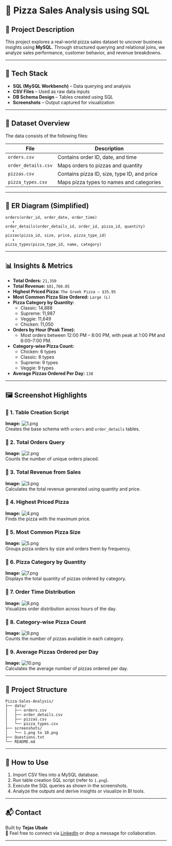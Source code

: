 
# 🍕 Pizza Sales Analysis using SQL

## 📌 Project Description

This project explores a real-world pizza sales dataset to uncover business insights using **MySQL**. Through structured querying and relational joins, we analyze sales performance, customer behavior, and revenue breakdowns.

---

## 🧰 Tech Stack

- **SQL (MySQL Workbench)** – Data querying and analysis  
- **CSV Files** – Used as raw data inputs  
- **DB Schema Design** – Tables created using SQL  
- **Screenshots** – Output captured for visualization

---

## 📂 Dataset Overview

The data consists of the following files:

| File | Description |
|------|-------------|
| `orders.csv` | Contains order ID, date, and time |
| `order_details.csv` | Maps orders to pizzas and quantity |
| `pizzas.csv` | Contains pizza ID, size, type ID, and price |
| `pizza_types.csv` | Maps pizza types to names and categories |

---

## 🧾 ER Diagram (Simplified)

```
orders(order_id, order_date, order_time)
   ⬇
order_details(order_details_id, order_id, pizza_id, quantity)
   ⬇
pizzas(pizza_id, size, price, pizza_type_id)
   ⬇
pizza_types(pizza_type_id, name, category)
```

---

## 📊 Insights & Metrics

- **Total Orders:** `21,350`
- **Total Revenue:** `$81,760.05`
- **Highest Priced Pizza:** `The Greek Pizza – $35.95`
- **Most Common Pizza Size Ordered:** `Large (L)`
- **Pizza Category by Quantity:**
  - Classic: 14,888  
  - Supreme: 11,987  
  - Veggie: 11,649  
  - Chicken: 11,050
- **Orders by Hour (Peak Time):**
  - Most orders between 12:00 PM – 8:00 PM, with peak at 1:00 PM and 6:00–7:00 PM.
- **Category-wise Pizza Count:**
  - Chicken: 6 types  
  - Classic: 8 types  
  - Supreme: 9 types  
  - Veggie: 9 types
- **Average Pizzas Ordered Per Day:** `138`

---

## 🖼️ Screenshot Highlights

### 📌 1. Table Creation Script
**Image:** ![1.png](1.png)  
Creates the base schema with `orders` and `order_details` tables.

### 📌 2. Total Orders Query
**Image:** ![2.png](2.png)  
Counts the number of unique orders placed.

### 📌 3. Total Revenue from Sales
**Image:** ![3.png](3.png)  
Calculates the total revenue generated using quantity and price.

### 📌 4. Highest Priced Pizza
**Image:** ![4.png](4.png)  
Finds the pizza with the maximum price.

### 📌 5. Most Common Pizza Size
**Image:** ![5.png](5.png)  
Groups pizza orders by size and orders them by frequency.

### 📌 6. Pizza Category by Quantity
**Image:** ![7.png](7.png)  
Displays the total quantity of pizzas ordered by category.

### 📌 7. Order Time Distribution
**Image:** ![8.png](8.png)  
Visualizes order distribution across hours of the day.

### 📌 8. Category-wise Pizza Count
**Image:** ![9.png](9.png)  
Counts the number of pizzas available in each category.

### 📌 9. Average Pizzas Ordered per Day
**Image:** ![10.png](10.png)  
Calculates the average number of pizzas ordered per day.

---

## 📁 Project Structure

```
Pizza-Sales-Analysis/
├── data/
│   ├── orders.csv
│   ├── order_details.csv
│   ├── pizzas.csv
│   └── pizza_types.csv
├── screenshots/
│   └── 1.png to 10.png
├── Questions.txt
└── README.md
```

---

## 🚀 How to Use

1. Import CSV files into a MySQL database.
2. Run table creation SQL script (refer to `1.png`).
3. Execute the SQL queries as shown in the screenshots.
4. Analyze the outputs and derive insights or visualize in BI tools.

---

## 📬 Contact

Built by **Tejas Ubale**  
📧 Feel free to connect via [LinkedIn](#) or drop a message for collaboration.

---
